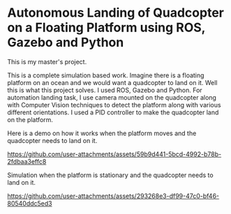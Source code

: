 # Autonomous Landing of Quadcopter on a Floating Platform using ROS, Gazebo and Python
This is my master's project. 

This is a complete simulation based work. Imagine there is a floating platform on an ocean and we would want a quadcopter to land on it.
Well this is what this project solves. I used ROS, Gazebo and Python. For automation landing task, I use camera mounted on the quadcopter along with Computer Vision techniques to detect the platform along with various different orientations.
I used a PID controller to make the quadcopter land on the platform.


Here is a demo on how it works when the platform moves and the quadcopter needs to land on it.

https://github.com/user-attachments/assets/59b9d441-5bcd-4992-b78b-2fdbaa3effc8






Simulation when the platform is stationary and the quadcopter needs to land on it.




https://github.com/user-attachments/assets/293268e3-df99-47c0-bf46-80540ddc5ed3





